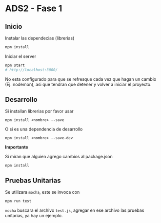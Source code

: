 
# ADS2 - Fase 1

## Inicio

Instalar las dependecias (librerias)
```bash
npm install
```

Iniciar el server
```bash
npm start
# http://localhost:3000/
```

No esta configurado para que se refresque cada vez que hagan un cambio (Ej. nodemon), asi que tendran que detener y volver a iniciar el proyecto.

## Desarrollo

Si installan librerias por favor usar

```
npm install <nombre> --save
```

O si es una dependencia de desarrollo
```
npm install <nombre> --save-dev
```

**Importante**

Si miran que alguien agrego cambios al package.json

```
npm install
```


## Pruebas Unitarias

Se utilizara `mocha`, este se invoca con

```bash
npm run test
```

`mocha` buscara el archivo `test.js`, agregar en ese archivo las pruebas unitarias, ya hay un ejemplo.